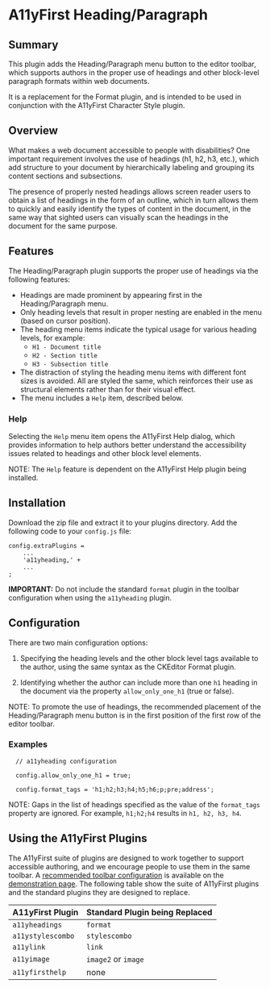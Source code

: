 # A11yFirst Heading/Paragraph

## Summary

This plugin adds the Heading/Paragraph menu button to the editor toolbar,
which supports authors in the proper use of headings and other block-level
paragraph formats within web documents.

It is a replacement for the Format plugin, and is intended to be used in
conjunction with the A11yFirst Character Style plugin.

## Overview

What makes a web document accessible to people with disabilities? One
important requirement involves the use of headings (h1, h2, h3, etc.), which
add structure to your document by hierarchically labeling and grouping its
content sections and subsections.

The presence of properly nested headings allows screen reader users to obtain
a list of headings in the form of an outline, which in turn allows them to
quickly and easily identify the types of content in the document, in the same
way that sighted users can visually scan the headings in the document for the
same purpose.

## Features

The Heading/Paragraph plugin supports the proper use of headings via the
following features:

* Headings are made prominent by appearing first in the Heading/Paragraph
  menu.
* Only heading levels that result in proper nesting are enabled in the menu
  (based on cursor position).
* The heading menu items indicate the typical usage for various heading
  levels, for example:
  * `H1 - Document title`
  * `H2 - Section title`
  * `H3 - Subsection title`
* The distraction of styling the heading menu items with different font sizes
  is avoided. All are styled the same, which reinforces their use as
  structural elements rather than for their visual effect.
* The menu includes a `Help` item, described below.

### Help

Selecting the `Help` menu item opens the A11yFirst Help dialog, which provides
information to help authors better understand the accessibility issues related
to headings and other block level elements.

NOTE: The `Help` feature is dependent on the A11yFirst Help plugin being
installed.

<!---

The Heading / Paragraph plugin supports authors in the proper use of headings
and other block level paragraph formats within documents. The plugin is
intended to be used in conjunction with the A11yFirst Character Style plugin.

The use of these two plugins together separates "block" formats and "inline"
styling into two separate toolbar menus. This separation benefits authors by
presenting them with two menus where the actions of each are more internally
consistent.

The A11yFirst Heading / Paragraph plugin replaces the standard Format plugin,
and by comparison, provides additional information and support for authors in
the correct use of headings and other block level formats.

Important authoring issues for headings:

* Headings serve as labels to describe the sections of content in a document.
  The presence of these labels allows screen reader users to quickly and
  easily identify the types of content on the page by reading through the
  list of headings, similar to how people with sight scan the section
  headings to identify content they want to read or ignore.

* Headings should be used in a hierarchical way to label sections and
  subsections of a document. When heading levels are properly nested, screen
  reader users can readily obtain an outline or table of contents that
  describes each main section of the document and each of its subsections.

NOTE: Visual styling alone should not be used in place of heading markup.

## Features of the Headings / Paragraph menu

### Headings

* Headings are the first items in the menu.

* Menu items are styled the same to reinforce their use as structural
  elements.

* Menu item labels indicate the purpose of various heading levels. For
  example, `H2 – Section title`.

* Only headings that are in sequence are enabled. For example, when the
  previous headings is `H2`, headings `H4` and lower are not enabled.

### Paragraph formats

* Normal

* Preformatted text

* Address line

* Normal (DIV)

### Other features and recommendations

* The recommended placement of Heading / Paragraph is in the first position of
  first row of the toolbar.

* A check mark next to a menu item indicates (based on cursor position) the
  current heading level or paragraph format.

* The menu is configurable using the same syntax as the Format plugin.

* The menu includes a `Help` item.

### Help

Selecting the `Help` menu item opens the A11yFirst Help dialog, which provides
information to help authors better understand the accessibility issues related
to headings and other block level elements.

--->

## Installation

Download the zip file and extract it to your plugins directory. Add the
following code to your `config.js` file:

```
config.extraPlugins =
    ...
    'a11yheading,' +
    ...
;
```

**IMPORTANT:** Do not include the standard `format` plugin in the toolbar
configuration when using the `a11yheading` plugin.

## Configuration

There are two main configuration options:

1. Specifying the heading levels and the other block level tags available to the
author, using the same syntax as the CKEditor Format plugin.

1. Identifying whether the author can include more than one `h1` heading in the
document via the property `allow_only_one_h1` (true or false).

NOTE: To promote the use of headings, the recommended placement of the
Heading/Paragraph menu button is in the first position of the first row of the
editor toolbar.

### Examples

```
  // a11yheading configuration

  config.allow_only_one_h1 = true;

  config.format_tags = 'h1;h2;h3;h4;h5;h6;p;pre;address';
```

NOTE: Gaps in the list of headings specified as the value of the `format_tags`
property are ignored. For example, `h1;h2;h4` results in `h1, h2, h3, h4`.


## Using the A11yFirst Plugins

The A11yFirst suite of plugins are designed to work together to support
accessible authoring, and we encourage people to use them in the same toolbar.
A [recommended toolbar configuration](https://go.illinois.edu/a11yfirst-config)
is available on the [demonstration page](https://go.illinois.edu/a11yfirst).
The following table show the suite of A11yFirst plugins and the standard plugins
they are designed to replace.

| A11yFirst Plugin | Standard Plugin being Replaced    |
|---  |---  |
| `a11yheadings`    | `format` |
| `a11ystylescombo` | `stylescombo`   |
| `a11ylink`        | `link`  |
| `a11yimage`       | `image2` or `image`  |
| `a11yfirsthelp`   | none |
